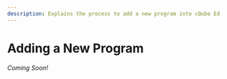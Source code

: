 ```yaml
---
description: Explains the process to add a new program into cQube Ed
---
```


# Adding a New Program

_Coming Soon!_
